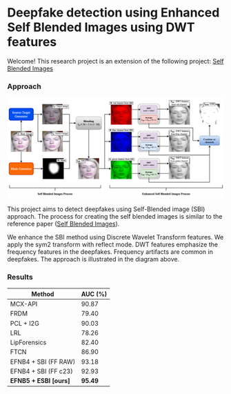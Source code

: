 # Deepfake detection using Enhanced Self Blended Images using DWT features

Welcome! This research project is an extension of the following project: [Self Blended Images](https://github.com/mapooon/SelfBlendedImages/tree/master)
 <br>

### Approach
![Image Description](fig/ESBI.png)<br>

This project aims to detect deepfakes using Self-Blended image (SBI) approach. The process for creating the self blended images is similar to the reference paper ([Self Blended Images](https://github.com/mapooon/SelfBlendedImages/tree/master)).

We enhance the SBI method using Discrete Wavelet Transform features. We apply the sym2 transform with reflect mode. DWT features emphasize the frequency features in the deepfakes. Frequency artifacts are common in deepfakes.
The approach is illustrated in the diagram above.

### Results
| Method | AUC (%) |
|--------|---------|
| MCX-API |  90.87 |
| FRDM |  79.40 |
| PCL + I2G |  90.03 |
| LRL |  78.26 |
| LipForensics |  82.40 |
| FTCN |  86.90 |
| EFNB4 + SBI (FF RAW) |  93.18 |
| EFNB4 + SBI (FF c23) |  92.93 |
| **EFNB5 + ESBI [ours]** | **95.49** |

